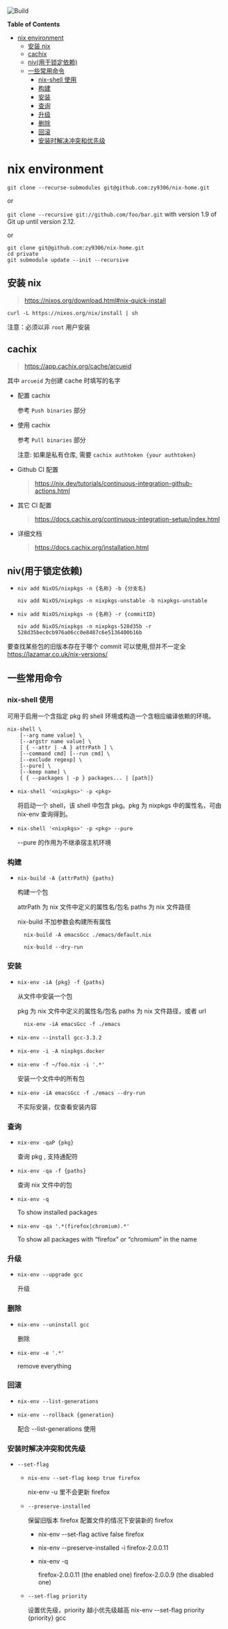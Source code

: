 ![Build](https://github.com/zy9306/nix-home/workflows/Build/badge.svg)

<!-- markdown-toc start - Don't edit this section. Run M-x markdown-toc-refresh-toc -->
**Table of Contents**

- [nix environment](#nix-environment)
    - [安装 nix](#安装-nix)
    - [cachix](#cachix)
    - [niv(用于锁定依赖)](#niv用于锁定依赖)
    - [一些常用命令](#一些常用命令)
        - [nix-shell 使用](#nix-shell-使用)
        - [构建](#构建)
        - [安装](#安装)
        - [查询](#查询)
        - [升级](#升级)
        - [删除](#删除)
        - [回滚](#回滚)
        - [安装时解决冲突和优先级](#安装时解决冲突和优先级)

<!-- markdown-toc end -->


# nix environment

`git clone --recurse-submodules git@github.com:zy9306/nix-home.git`

or

`git clone --recursive git://github.com/foo/bar.git` with version 1.9 of Git up until version 2.12.

or 

```
git clone git@github.com:zy9306/nix-home.git
cd private
git submodule update --init --recursive
```

## 安装 nix

> https://nixos.org/download.html#nix-quick-install

```shell
curl -L https://nixos.org/nix/install | sh
```

注意：必须以非 `root` 用户安装

## cachix

> https://app.cachix.org/cache/arcueid

其中 `arcueid` 为创建 cache 时填写的名字

- 配置 cachix

    参考 `Push binaries` 部分

- 使用 cachix

    参考 `Pull binaries` 部分

    注意: 如果是私有仓库, 需要 `cachix authtoken {your authtoken}`

- Github CI 配置

    > https://nix.dev/tutorials/continuous-integration-github-actions.html

- 其它 CI 配置

    > https://docs.cachix.org/continuous-integration-setup/index.html

- 详细文档

    > https://docs.cachix.org/installation.html

## niv(用于锁定依赖)

- `niv add NixOS/nixpkgs -n {名称} -b {分支名}`

    `niv add NixOS/nixpkgs -n nixpkgs-unstable -b nixpkgs-unstable`

- `niv add NixOS/nixpkgs -n {名称} -r {commitID}`

    `niv add NixOS/nixpkgs -n nixpkgs-528d35b -r 528d35bec0cb976a06cc0e8487c6e5136400b16b`

要查找某些包的旧版本存在于哪个 commit 可以使用,但并不一定全 https://lazamar.co.uk/nix-versions/


## 一些常用命令

### nix-shell 使用

可用于启用一个含指定 pkg 的 shell 环境或构造一个含相应编译依赖的环境。

```
nix-shell \
    [--arg name value] \
    [--argstr name value] \
    [ { --attr | -A } attrPath ] \
    [--command cmd] [--run cmd] \
    [--exclude regexp] \
    [--pure] \
    [--keep name] \
    { { --packages | -p } packages... | [path]}
```

- `nix-shell '<nixpkgs>' -p <pkg>`

    将启动一个 shell，该 shell 中包含 pkg。pkg 为 nixpkgs 中的属性名，可由 nix-env 查询得到。

- `nix-shell '<nixpkgs>' -p <pkg> --pure`

    --pure 的作用为不继承宿主机环境

### 构建

- `nix-build -A {attrPath} {paths}`

    构建一个包

    attrPath 为 nix 文件中定义的属性名/包名 paths 为 nix 文件路径

    nix-build 不加参数会构建所有属性

        nix-build -A emacsGcc ./emacs/default.nix

        nix-build --dry-run

### 安装

- `nix-env -iA {pkg} -f {paths}`

    从文件中安装一个包

    pkg 为 nix 文件中定义的属性名/包名 paths 为 nix 文件路径，或者 url

        nix-env -iA emacsGcc -f ./emacs

- `nix-env --install gcc-3.3.2`

- `nix-env -i -A nixpkgs.docker`

- `nix-env -f ~/foo.nix -i '.*'`

    安装一个文件中的所有包

- `nix-env -iA emacsGcc -f ./emacs --dry-run`

    不实际安装，仅查看安装内容

### 查询

- `nix-env -qaP {pkg}`

    查询 pkg , 支持通配符

- `nix-env -qa -f {paths}`

    查询 nix 文件中的包

- `nix-env -q`

    To show installed packages

- `nix-env -qa '.*(firefox|chromium).*'`

    To show all packages with “firefox” or “chromium” in the name

### 升级

- `nix-env --upgrade gcc`

    升级

### 删除

- `nix-env --uninstall gcc`

    删除

- `nix-env -e '.*'`

    remove everything

### 回滚

- `nix-env --list-generations`

- `nix-env --rollback {generation}`

    配合 --list-generations 使用

### 安装时解决冲突和优先级

- `--set-flag`
    - `nix-env --set-flag keep true firefox`

        nix-env -u 里不会更新 firefox

    - `--preserve-installed`

        保留旧版本 firefox 配置文件的情况下安装新的 firefox

        - nix-env --set-flag active false firefox
        - nix-env --preserve-installed -i firefox-2.0.0.11
        - nix-env -q

          firefox-2.0.0.11 (the enabled one) firefox-2.0.0.9 (the disabled one)

    - `--set-flag priority`

        设置优先级，priority 越小优先级越高 nix-env --set-flag priority {priority} gcc
